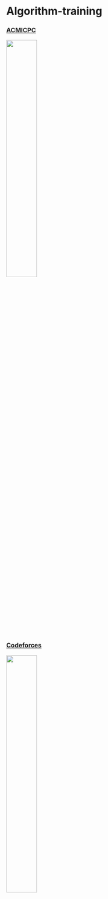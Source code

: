 # Algorithm-training

### [ACMICPC](https://www.acmicpc.net)
<img src="https://user-images.githubusercontent.com/10775915/57319302-3ce08d80-7137-11e9-98e1-097372af5fbb.png" width="40%"> </img>

### [Codeforces](https://codeforces.com)
<img src="https://user-images.githubusercontent.com/10775915/57319251-1e7a9200-7137-11e9-996a-ebffb99d8e52.png" width="40%"></img>
